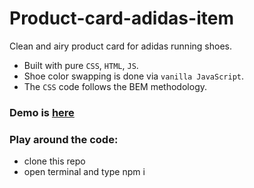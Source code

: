 # Product-card-adidas-item
Clean and airy product card for adidas running shoes. 

* Built with pure `CSS`, `HTML`, `JS`. 
* Shoe color swapping is done via `vanilla JavaScript`. 
* The `CSS` code follows the BEM methodology.

### Demo is [here](https://dev-choivlad.github.io/Product-card-adidas-item/)

### Play around the code:
* clone this repo
* open terminal and type npm i